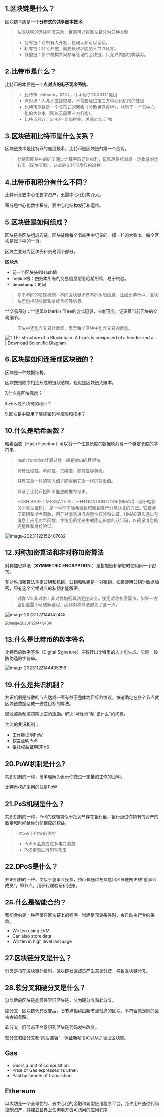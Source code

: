 ## 1.区块链是什么？

区块链本质是一个**分布式的共享账本技术**。

> 从区块链的开放程度来看，目前可以将区块链分为三种类型
>
> - 公有链：对所有人开发，任何人都可以读写。
> - 私有链：非公开链，需要授权才能加入节点读写。
> - 联盟链：多个机构共同参与管理的区块链，只允许内部机构读写。



## 2.比特币是什么？

比特币的本质是一个**点对点的电子现金系统**。

> - 比特币（bitcoin，BTC），中本聪于2008.11.1提出
> - 点对点：人与人直接交易，不需要经过第三方中心化机构的处理
> - 比特币网络是一个分布式的网络（分散世界各地），相当于一个去中心化的大账本（所以无需第三方机构）。
> - 比特币预计于2140年全部挖完，总量2100万枚



## 3.区块链和比特币是什么关系？

区块链技术是比特币的底层技术，比特币是区块链的第一个应用。

> 比特币网络中的矿工通过计算争取记账权利，记账后系统派发一定数量的比特币（区块奖励），这就是比特币发行的过程。



## 4.比特币和积分有什么不同？

比特币是去中心化数字资产，无需中心化机构介入。

积分是中心化数字积分，要中心化结构发行和运维。



## 5.区块链是如何组成？

区块链是区块组成的链。区块链像每个节点手中记录的一模一样的大账本，每个区块是账本中的一页。



区块主要分为区块头和交易两个部分。

**区块头：**

- 前一个区块头的Hash值
- merkle根：由账本所有的交易信息层层哈希所得，易于校验。
- timestamp：时间

> 基于不同的实现机制，不同区块链还有不同附加信息。比如比特币中，区块头还包括随机数和难度目标等信息。

**交易部分：**通常以Merkle Tree的方式记录，长度可变，记录着当前区块的交易细节。

> 区块中还包含交易计数器，表示每个区块中包含交易的数量。



![1 The structure of a Blockchain. A block is composed of a header and a... |  Download Scientific Diagram](assets\The-structure-of-a-Blockchain-A-block-is-composed-of-a-header-and-a-body-where-a-header.png)







## 6.区块是如何连接成区块链的？

区块是一种数据结构。

区块按照顺序相连形成的链状结构，也就是区块链大账本。



7.什么是区块高度？

8.什么是区块链的地址？

9.区块链中应用了哪些密码学原理和技术？



## 10.什么是哈希函数？

哈希函数（Hash Function）可以将一个任意长度的数据映射成一个特定长度的字符串。

> hash function计算过程一般是单向的且很快。
>
> 具有压缩性、单向性、抗碰撞、随机性等特点。
>
> 只有完全一样的输入值才能得到完全一样的输出值。
>
> 保证了比特币挖矿不能逆向推导结果。



> HASH BASED MESSAGE AUTHENTICATION CODE(HMAC)（基于哈希的消息认证码），是一种基于哈希函数和密钥进行消息认证的方法。它结合了密钥和哈希函数，用于对消息进行完整性校验和认证。HMAC算法通过在消息上应用哈希函数，并使用密钥来生成固定长度的认证码，以确保消息的完整性和身份验证。

![image-20231122152407682](assets\image-20231122152407682.png)



## 12.对称加密算法和非对称加密算法

对称加密算法（**SYMMETRIC ENCRYPTION** ）是指加密和解密时使用同一个密钥。

非对称加密算法需要公钥和私钥，公钥和私钥是一对密钥。如果使用公钥对数据加密，只有这个公钥对应的私钥才能解密。

> 对称 VS 非对称：非对称加密算法更加安全。使用对称加密算法，如果一方密钥泄露即可破解全程。而非对称算法避免了这一点。

![image-20231122144142445](assets\image-20231122144142445.png)

<img src="assets\image-20231122144157091.png" alt="image-20231122144157091" style="zoom:80%;" />



## 13.什么是比特币的数字签名

比特币的数字签名（Digital Signature）只有转出比特币的人才能生成，它是一段防伪造的字符串。

![image-20231122144435399](assets\image-20231122144435399.png)



## 19.什么是共识机制？

共识机制是分散的节点达成一项有益于整体为目标的协议，快速确定在各个节点就区块链数据达成一致性目标的算法。

通过奖励和惩罚两方面的激励，解决“听谁的”和“记什么”的问题。

主流的共识机制：

- 工作量证明PoW
- 权益证明PoS
- 委托权益证明DPoS



## 20.PoW机制是什么?

共识机制的一种，简单理解为表示你做过一定量的工作的证明。

比特币挖矿采用的就是PoW



## 21.PoS机制是什么？

共识机制的一种，PoS的逻辑类似于把资产存在银行里，银行通过你持有的资产的数量和时间给你分配相应的权益。

> PoS较于PoW的优势
>
> - PoS不会造成过多电力浪费
> - PoS更难进行51%攻击



## 22.DPoS是什么？

共识机制的一种，类似于董事会投票，持币者通过投票选出区块链网络的“董事会成员”，即节点，用于代理验证和记账。



## 25.什么是智能合约？

智能合约是一种存储在区块链上的程序，当满足预设条件时，会自动执行合约条款。

- Written using EVM
- Can also store data
- Written in high  level language



## 27.区块链分叉是什么？

分叉是指在区块链升级时，区块链社区成员产生意见分歧，导致区块链分叉。



## 28.软分叉和硬分叉是什么？

分叉后的区块链能否兼容旧区块链，分为硬分叉和软分叉。

硬分叉：区块链代码改变后，旧节点拒绝由新节点创造的区块，不符合原规则的区块会被忽略。

软分叉：旧节点不会意识到区块链代码发生改变。

软分叉和硬分叉都“向后兼容”，保证新阶段可以从头验证区块链。



## **Gas**

- Gas is a unit of   computation.
- Price of Gas  expressed as Ether.
- Paid by sender of  transaction.



## **Ethereum**

以太坊是一个全球性的、去中心化的金融和新型应用程序平台，允许用户通过代码控制资产，并建立世界上任何地方皆可访问的应用程序

 